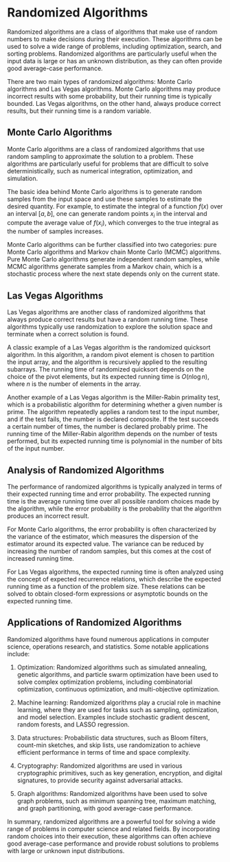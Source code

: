 # Randomized Algorithms

Randomized algorithms are a class of algorithms that make use of random numbers to make decisions during their execution. These algorithms can be used to solve a wide range of problems, including optimization, search, and sorting problems. Randomized algorithms are particularly useful when the input data is large or has an unknown distribution, as they can often provide good average-case performance.

There are two main types of randomized algorithms: Monte Carlo algorithms and Las Vegas algorithms. Monte Carlo algorithms may produce incorrect results with some probability, but their running time is typically bounded. Las Vegas algorithms, on the other hand, always produce correct results, but their running time is a random variable.

## Monte Carlo Algorithms

Monte Carlo algorithms are a class of randomized algorithms that use random sampling to approximate the solution to a problem. These algorithms are particularly useful for problems that are difficult to solve deterministically, such as numerical integration, optimization, and simulation.

The basic idea behind Monte Carlo algorithms is to generate random samples from the input space and use these samples to estimate the desired quantity. For example, to estimate the integral of a function $f(x)$ over an interval $[a, b]$, one can generate random points $x_i$ in the interval and compute the average value of $f(x_i)$, which converges to the true integral as the number of samples increases.

Monte Carlo algorithms can be further classified into two categories: pure Monte Carlo algorithms and Markov chain Monte Carlo (MCMC) algorithms. Pure Monte Carlo algorithms generate independent random samples, while MCMC algorithms generate samples from a Markov chain, which is a stochastic process where the next state depends only on the current state.

## Las Vegas Algorithms

Las Vegas algorithms are another class of randomized algorithms that always produce correct results but have a random running time. These algorithms typically use randomization to explore the solution space and terminate when a correct solution is found.

A classic example of a Las Vegas algorithm is the randomized quicksort algorithm. In this algorithm, a random pivot element is chosen to partition the input array, and the algorithm is recursively applied to the resulting subarrays. The running time of randomized quicksort depends on the choice of the pivot elements, but its expected running time is $O(n \log n)$, where $n$ is the number of elements in the array.

Another example of a Las Vegas algorithm is the Miller-Rabin primality test, which is a probabilistic algorithm for determining whether a given number is prime. The algorithm repeatedly applies a random test to the input number, and if the test fails, the number is declared composite. If the test succeeds a certain number of times, the number is declared probably prime. The running time of the Miller-Rabin algorithm depends on the number of tests performed, but its expected running time is polynomial in the number of bits of the input number.

## Analysis of Randomized Algorithms

The performance of randomized algorithms is typically analyzed in terms of their expected running time and error probability. The expected running time is the average running time over all possible random choices made by the algorithm, while the error probability is the probability that the algorithm produces an incorrect result.

For Monte Carlo algorithms, the error probability is often characterized by the variance of the estimator, which measures the dispersion of the estimator around its expected value. The variance can be reduced by increasing the number of random samples, but this comes at the cost of increased running time.

For Las Vegas algorithms, the expected running time is often analyzed using the concept of expected recurrence relations, which describe the expected running time as a function of the problem size. These relations can be solved to obtain closed-form expressions or asymptotic bounds on the expected running time.

## Applications of Randomized Algorithms

Randomized algorithms have found numerous applications in computer science, operations research, and statistics. Some notable applications include:

1. Optimization: Randomized algorithms such as simulated annealing, genetic algorithms, and particle swarm optimization have been used to solve complex optimization problems, including combinatorial optimization, continuous optimization, and multi-objective optimization.

2. Machine learning: Randomized algorithms play a crucial role in machine learning, where they are used for tasks such as sampling, optimization, and model selection. Examples include stochastic gradient descent, random forests, and LASSO regression.

3. Data structures: Probabilistic data structures, such as Bloom filters, count-min sketches, and skip lists, use randomization to achieve efficient performance in terms of time and space complexity.

4. Cryptography: Randomized algorithms are used in various cryptographic primitives, such as key generation, encryption, and digital signatures, to provide security against adversarial attacks.

5. Graph algorithms: Randomized algorithms have been used to solve graph problems, such as minimum spanning tree, maximum matching, and graph partitioning, with good average-case performance.

In summary, randomized algorithms are a powerful tool for solving a wide range of problems in computer science and related fields. By incorporating random choices into their execution, these algorithms can often achieve good average-case performance and provide robust solutions to problems with large or unknown input distributions.
